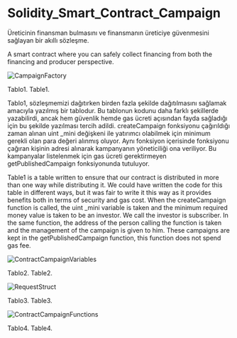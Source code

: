 # Solidity_Smart_Contract_Campaign

 Üreticinin finansman bulmasını ve finansmanın üreticiye güvenmesini sağlayan bir akıllı sözleşme.
 
 A smart contract where you can safely collect financing from both the financing and producer perspective.

![CampaignFactory](https://user-images.githubusercontent.com/76453513/196037289-b66b41b3-3bf8-45f4-af20-38c52918cc00.png)

Tablo1. Table1.

 Tablo1, sözleşmemizi dağıtırken birden fazla şekilde dağıtılmasını sağlamak amacıyla yazılmış bir tablodur. Bu tablonun kodunu daha farklı şekillerde yazabilirdi, ancak hem güvenlik hemde gas ücreti açısından fayda sağladığı için bu şekilde yazılması tercih adildi. createCampaign fonksiyonu çağırıldığı zaman alınan uint _mini değişkeni ile yatırımcı olabilmek için minimum gerekli olan para değeri alınmış oluyor. Aynı fonksiyon içerisinde fonksiyonu çağıran kişinin adresi alınarak kampanyanın yöneticiliği ona veriliyor. Bu kampanyalar listelenmek için gas ücreti gerektirmeyen getPublishedCampaign fonksiyonunda tutuluyor.
 
 Table1 is a table written to ensure that our contract is distributed in more than one way while distributing it. We could have written the code for this table in different ways, but it was fair to write it this way as it provides benefits both in terms of security and gas cost. When the createCampaign function is called, the uint _mini variable is taken and the minimum required money value is taken to be an investor. We call the investor is subscriber. In the same function, the address of the person calling the function is taken and the management of the campaign is given to him. These campaigns are kept in the getPublishedCampaign function, this function does not spend gas fee.

![ContractCampaignVariables](https://user-images.githubusercontent.com/76453513/196037312-2cdb8f26-9dd2-4a0d-ad3e-4aeec40d750b.png)

Tablo2. Table2.



![RequestStruct](https://user-images.githubusercontent.com/76453513/196037320-5a55f93e-934f-4816-a3c8-c8a7aa56de24.png)

Tablo3. Table3.



![ContractCampaignFunctions](https://user-images.githubusercontent.com/76453513/196037327-1871d89f-8012-4c96-8776-26ceef612ccd.png)

Tablo4. Table4.


